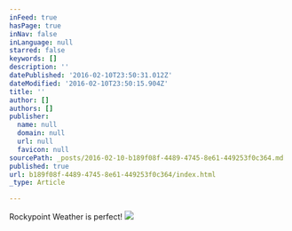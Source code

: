 ```yaml
---
inFeed: true
hasPage: true
inNav: false
inLanguage: null
starred: false
keywords: []
description: ''
datePublished: '2016-02-10T23:50:31.012Z'
dateModified: '2016-02-10T23:50:15.904Z'
title: ''
author: []
authors: []
publisher:
  name: null
  domain: null
  url: null
  favicon: null
sourcePath: _posts/2016-02-10-b189f08f-4489-4745-8e61-449253f0c364.md
published: true
url: b189f08f-4489-4745-8e61-449253f0c364/index.html
_type: Article

---
```

Rockypoint Weather is perfect!
![](https://the-grid-user-content.s3-us-west-2.amazonaws.com/16ac1de0-cb37-42d4-818e-0ec89ecfcea5.jpg)